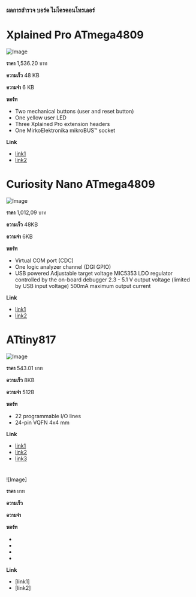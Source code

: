 ### ผลการสำรวจ บอร์ด ไมโครคอนโทรเลอร์

#  Xplained Pro ATmega4809

![Image](https://www.microchip.com/content/dam/mchp/mrt-dam/devtools/2705-atmega4809-rev6.jpg)

**ราคา** 1,536.20 บาท

**ความเร็ว** 48 KB

**ความจำ** 6 KB

**พอร์ท**

- Two mechanical buttons (user and reset button)
- One yellow user LED
- Three Xplained Pro extension headers
- One MirkoElektronika mikroBUS™ socket

**Link**

- [link1](https://docs.platformio.org/en/latest/boards/atmelmegaavr/xplained_pro_4809.html#board-atmelmegaavr-xplained-pro-4809)
- [link2](https://www.microchip.com/en-us/development-tool/ATMEGA4809-XPRO)

# Curiosity Nano ATmega4809

![Image](https://encrypted-tbn0.gstatic.com/images?q=tbn:ANd9GcRAXW73BxoI6PVq_CL_1E5JzX4L7TlmumGN6376e-6wv-UZCZMES-IdNXFMN1RjxWHzpFA&usqp=CAU)

**ราคา** 1,012,09 บาท

**ความเร็ว** 48KB

**ความจำ** 6KB

**พอร์ท**

- Virtual COM port (CDC)
- One logic analyzer channel (DGI GPIO)
- USB powered
Adjustable target voltage
MIC5353 LDO regulator controlled by the on-board debugger
2.3 - 5.1 V output voltage (limited by USB input voltage)
500mA maximum output current

**Link**

- [link1](https://docs.platformio.org/en/latest/boards/atmelmegaavr/curiosity_nano_4809.html#board-atmelmegaavr-curiosity-nano-4809)
- [link2](https://th.rs-online.com/web/p/microcontroller-development-tools/1946446?cm_mmc=TH-PLA-DS3A-_-google-_-PLA_TH_EN_Raspberry_Pi_%26_Arduino_%26_Development_Tools_Whoop-_-(TH:Whoop!)+Microcontroller+Development+Tools-_-1946446&matchtype=&pla-836084227806&gclid=EAIaIQobChMIwt63-KD39QIVzA5yCh0PpgJEEAYYASABEgLp6vD_BwE&gclsrc=aw.ds)

# ATtiny817

![Image](https://media.digikey.com/Photos/Atmel%20Photos/ATTINY817-XMINI.jpg)

**ราคา** 543.01 บาท

**ความเร็ว** 8KB

**ความจำ** 512B

**พอร์ท**

- 22 programmable I/O lines
- 24-pin VQFN 4x4 mm

**Link**

- [link1](https://docs.platformio.org/en/latest/boards/atmelmegaavr/ATtiny817.html#board-atmelmegaavr-attiny817)
- [link2](https://th.element14.com/microchip/attiny817-xmini/dev-board-avr-microcontroller/dp/2674883?gclid=EAIaIQobChMI28rC76T39QIVxX4rCh2j-QX4EAQYAiABEgJ5pfD_BwE&mckv=_dc%7Cpcrid%7C554518064101%7Cpkw%7C%7Cpmt%7C%7Cslid%7C%7Cproduct%7C2674883%7Cpgrid%7C123812986770%7Cptaid%7Cpla-293946777986%7C&CMP=KNC-GTH-GEN-SHOPPING-2674883)
- [link3](https://www.farnell.com/datasheets/2859238.pdf)

#

![Image]

**ราคา** บาท

**ความเร็ว** 

**ความจำ** 

**พอร์ท**

- 
- 
- 
- 

**Link**

- [link1]
- [link2]
